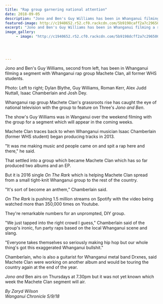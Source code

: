 ```yaml
---
title: "Rap group garnering national attention"
date: 2018-09-05
description: "Jono and Ben's Guy Williams has been in Whanganui filming with Whanganui rap group Machete Clan..."
featured-image: http://c1940652.r52.cf0.rackcdn.com/5b9198caff2a7c2965000020/Isaac-Chamberlain-chron-5-sept-.gif
excerpt: "Jono and Ben's Guy Williams has been in Whanganui filming a segment with Whanganui rap group Machete Clan."
image_gallery:
     - image: "http://c1940652.r52.cf0.rackcdn.com/5b9198dcff2a7c2965000022/Isaac-Chamberlain-chron-5-sept-guy-williams.gif"
    
    
    
    
---
```


<p><span>Jono and Ben's Guy Williams, second from left, has been in Whanganui filming a segment with Whanganui rap group Machete Clan, all former WHS students.</span></p>
<p><span>Photo: Left to right; Dylan Blythe, Guy Williams, Roman Kerr, Alex Judd Nuttall, Isaac Chamberlain and Josh Dey.</span></p>
<p class="element element-paragraph">Whanganui rap group Machete Clan's grassroots rise has caught the eye of national television with the group to feature on Three's&nbsp;<em>Jono and Ben</em>.</p>
<p class="element element-paragraph">The show's Guy Williams was in Wanganui over the weekend filming with the group for a segment which will appear in the coming weeks.</p>
<p class="element element-paragraph">Machete Clan traces back to when Whanganui musician Isaac Chamberlain (former WHS student) began producing tracks in 2013.</p>
<p class="element element-paragraph">"It was me making music and people came on and spit a rap here and there," he said.</p>
<p class="element element-paragraph">That settled into a group which became Machete Clan which has so far produced two albums and an EP.</p>
<p class="element element-paragraph">But it is 2016 single&nbsp;<em>On The Rark</em>&nbsp;which is helping Machete Clan spread from a small tight-knit Whanganui group to the rest of the country.</p>
<p class="element element-paragraph">"It's sort of become an anthem," Chamberlain said.</p>
<p class="element element-paragraph"><em>On The Rark</em>&nbsp;is pushing 1.5 million streams on Spotify with the video being watched more than 350,000 times on Youtube.</p>
<p class="element element-paragraph">They're remarkable numbers for an unprompted, DIY group.</p>
<p class="element element-paragraph">"We just tapped into the right crowd I guess," Chamberlain said of the group's ironic, fun party raps based on the local Whanganui scene and slang.</p>
<p class="element element-paragraph">"Everyone takes themselves so seriously making hip hop but our whole thing's got this exaggerated Whanganui bullshit."</p>
<p class="element element-paragraph">Chamberlain, who is also a guitarist for Whanganui metal band Drxnes, said Machete Clan were working on another album and would be touring the country again at the end of the year.</p>
<p class="element element-paragraph"><em>Jono and</em>&nbsp;Ben airs on Thursdays at 7.30pm but it was not yet known which week the Machete Clan segment will air.</p>
<p class="element element-paragraph"><em>By Zaryd Wilson</em><br /><em>Wanganui Chronicle 5/9/18</em></p>

